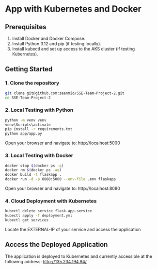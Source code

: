 # App with Kubernetes and Docker

## Prerequisites
1. Install Docker and Docker Compose.
2. Install Python 3.12 and pip (if testing locally).
3. Install kubectl and set up access to the AKS cluster (if testing Kubernetes).

## Getting Started
### 1. Clone the repository
```bash
git clone git@github.com:zeanmio/SSE-Team-Project-2.git
cd SSE-Team-Project-2
```

### 2. Local Testing with Python
```bash
python -m venv venv
venv\Scripts\activate
pip install -r requirements.txt
python app/app.py
```
Open your browser and navigate to: http://localhost:5000

### 3. Local Testing with Docker
```bash
docker stop $(docker ps -q)
docker rm $(docker ps -aq)
docker build -t flaskapp .
docker run -d -p 8080:5000 --env-file .env flaskapp
```
Open your browser and navigate to: http://localhost:8080

### 4. Cloud Deployment with Kubernetes
```bash
kubectl delete service flask-app-service
kubectl apply -f deployment.yml
kubectl get services
```
Locate the EXTERNAL-IP of your service and access the application

## Access the Deployed Application
The application is deployed to Kubernetes and currently accessible at the following address: http://135.234.194.94/
